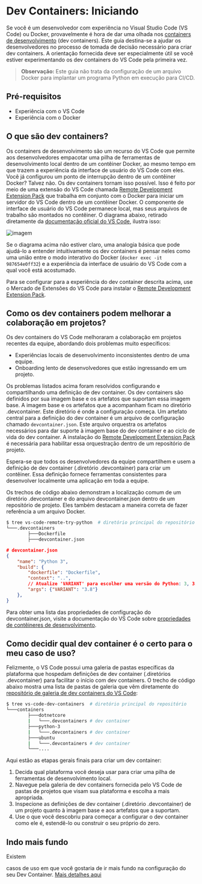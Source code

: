# Dev Containers: Iniciando

Se você é um desenvolvedor com experiência no Visual Studio Code (VS Code) ou Docker, provavelmente é hora de dar uma olhada nos [containers de desenvolvimento](https://code.visualstudio.com/docs/remote/containers) (dev containers). Este guia destina-se a ajudar os desenvolvedores no processo de tomada de decisão necessário para criar dev containers. A orientação fornecida deve ser especialmente útil se você estiver experimentando os dev containers do VS Code pela primeira vez.

> **Observação:** Este guia não trata da configuração de um arquivo Docker para implantar um programa Python em execução para CI/CD.

## Pré-requisitos

- Experiência com o VS Code
- Experiência com o Docker

## O que são dev containers?

Os containers de desenvolvimento são um recurso do VS Code que permite aos desenvolvedores empacotar uma pilha de ferramentas de desenvolvimento local dentro de um contêiner Docker, ao mesmo tempo em que trazem a experiência da interface de usuário do VS Code com eles. Você já configurou um ponto de interrupção dentro de um contêiner Docker? Talvez não. Os dev containers tornam isso possível. Isso é feito por meio de uma extensão do VS Code chamada [Remote Development Extension Pack](https://marketplace.visualstudio.com/items?itemName=ms-vscode-remote.vscode-remote-extensionpack) que trabalha em conjunto com o Docker para iniciar um servidor do VS Code dentro de um contêiner Docker. O componente de interface de usuário do VS Code permanece local, mas seus arquivos de trabalho são montados no contêiner. O diagrama abaixo, retirado diretamente da [documentação oficial do VS Code](https://code.visualstudio.com/docs/remote/containers), ilustra isso:

![imagem](https://user-images.githubusercontent.com/10041279/93239062-e1b9a480-f747-11ea-94fb-3d50b14fd9b1.png)

Se o diagrama acima não estiver claro, uma analogia básica que pode ajudá-lo a entender intuitivamente os dev containers é pensar neles como uma união entre o modo interativo do Docker (`docker exec -it 987654e0ff32`) e a experiência da interface de usuário do VS Code com a qual você está acostumado.

Para se configurar para a experiência do dev container descrita acima, use o Mercado de Extensões do VS Code para instalar o [Remote Development Extension Pack](https://marketplace.visualstudio.com/items?itemName=ms-vscode-remote.vscode-remote-extensionpack).

## Como os dev containers podem melhorar a colaboração em projetos?

Os dev containers do VS Code melhoraram a colaboração em projetos recentes da equipe, abordando dois problemas muito específicos:

- Experiências locais de desenvolvimento inconsistentes dentro de uma equipe.
- Onboarding lento de desenvolvedores que estão ingressando em um projeto.

Os problemas listados acima foram resolvidos configurando e compartilhando uma definição de dev container. Os dev containers são definidos por sua imagem base e os artefatos que suportam essa imagem base. A imagem base e os artefatos que a acompanham ficam no diretório .devcontainer. Este diretório é onde a configuração começa. Um artefato central para a definição do dev container é um arquivo de configuração chamado `devcontainer.json`. Este arquivo orquestra os artefatos necessários para dar suporte à imagem base do dev container e ao ciclo de vida do dev container. A instalação do [Remote Development Extension Pack](https://marketplace.visualstudio.com/items?itemName=ms-vscode-remote.vscode-remote-extensionpack) é necessária para habilitar essa orquestração dentro de um repositório de projeto.

Espera-se que todos os desenvolvedores da equipe compartilhem e usem a definição de dev container (.diretório .devcontainer) para criar um contêiner. Essa definição fornece ferramentas consistentes para desenvolver localmente uma aplicação em toda a equipe.

Os trechos de código abaixo demonstram a localização comum de um diretório .devcontainer e do arquivo devcontainer.json dentro de um repositório de projeto. Eles também destacam a maneira correta de fazer referência a um arquivo Docker.

```bash
$ tree vs-code-remote-try-python  # diretório principal do repositório
└───.devcontainers
        ├───Dockerfile
        ├───devcontainer.json
```

```json
# devcontainer.json
{
    "name": "Python 3",
    "build": {
        "dockerfile": "Dockerfile",
        "context": "..",
        // Atualize 'VARIANT' para escolher uma versão do Python: 3, 3.6, 3.7, 3.8
        "args": {"VARIANT": "3.8"}
    },
}
```

Para obter uma lista das propriedades de configuração do devcontainer.json, visite a documentação do VS Code sobre [propriedades de contêineres de desenvolvimento](https://code.visualstudio.com/docs/remote/devcontainerjson-reference).

## Como decidir qual dev container é o certo para o meu caso de uso?

Felizmente, o VS Code possui uma galeria de pastas específicas da plataforma que hospedam definições de dev container (.diretórios .devcontainer) para facilitar o início com dev containers. O trecho de código abaixo mostra uma lista de pastas de galeria que vêm diretamente do [repositório de galeria de dev containers do VS Code](https://github.com/microsoft/vscode-dev-containers/tree/master/containers):

```bash
$ tree vs-code-dev-containers  # diretório principal do repositório
└───containers
        ├───dotnetcore
        |   └───.devcontainers # dev container
        ├───python-3
        |   └───.devcontainers # dev container
        ├───ubuntu
        |   └───.devcontainers # dev container
        └───....
```

Aqui estão as etapas gerais finais para criar um dev container:

1. Decida qual plataforma você deseja usar para criar uma pilha de ferramentas de desenvolvimento local.
2. Navegue pela galeria de dev containers fornecida pelo VS Code de pastas de projetos que visam sua plataforma e escolha a mais apropriada.
3. Inspecione as definições de dev container (.diretório .devcontainer) de um projeto quanto à imagem base e aos artefatos que a suportam.
4. Use o que você descobriu para começar a configurar o dev container como ele é, estendê-lo ou construir o seu próprio do zero.

## Indo mais fundo

Existem

 casos de uso em que você gostaria de ir mais fundo na configuração do seu Dev Container. [Mais detalhes aqui](going-further.md)
